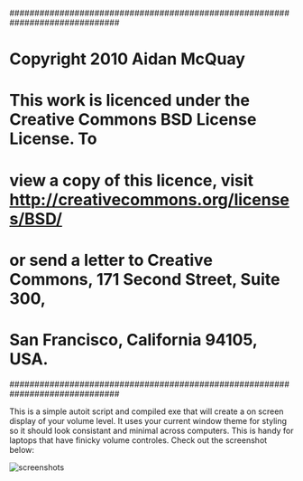 ##############################################################################
# Copyright 2010 Aidan McQuay
#
# This work is licenced under the Creative Commons BSD License License. To
# view a copy of this licence, visit http://creativecommons.org/licenses/BSD/
# or send a letter to Creative Commons, 171 Second Street, Suite 300,
# San Francisco, California 94105, USA.
##############################################################################

This is a simple autoit script and compiled exe that will create a on screen display of your volume level.  It uses your current window theme for styling so it should look consistant and minimal across computers.  This is handy for laptops that have finicky volume controles.  Check out the screenshot below:

![screenshots](http://floatsolutions.net/docs/simpleosd-new.gif)